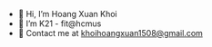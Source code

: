 - 👋 Hi, I’m Hoang Xuan Khoi
- 👀 I’m K21 - fit@hcmus
- 🌱 Contact me at khoihoangxuan1508@gmail.com

<!---
KhoiHoangXuan/KhoiHoangXuan is a ✨ special ✨ repository because its `README.md` (this file) appears on your GitHub profile.
You can click the Preview link to take a look at your changes.
--->
